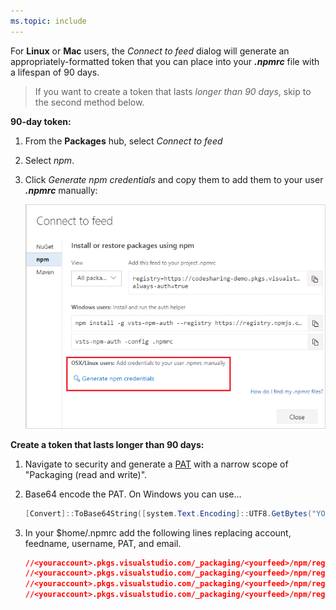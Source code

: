 ```yaml
---
ms.topic: include
---
```


For **Linux** or **Mac** users, the _Connect to feed_ dialog will generate an appropriately-formatted token that you can place into your **_.npmrc_** file with a lifespan of 90 days.

>  If you want to create a token that lasts _longer than 90 days_, skip to the second method below.

**90-day token:**

1. From the **Packages** hub, select _Connect to feed_

1. Select _npm_.

1. Click _Generate npm credentials_ and copy them to add them to your user **_.npmrc_** manually:

    ![Connect to feed from VSTS Package Management Linux/Mac credentials](../../_shared/_img/connect-to-feed-npm-creds.png)

**Create a token that lasts longer than 90 days:**
1. Navigate to security and generate a [PAT](../../../accounts/use-personal-access-tokens-to-authenticate.md) with a narrow scope of "Packaging (read and write)".
2. Base64 encode the PAT.  On Windows you can use...

    ```powershell
    [Convert]::ToBase64String([system.Text.Encoding]::UTF8.GetBytes("YOUR_PAT_GOES_HERE"))
    ```
3. In your $home/.npmrc add the following lines replacing account, feedname, username, PAT, and email.

    ```json
    //<youraccount>.pkgs.visualstudio.com/_packaging/<yourfeed>/npm/registry/:username=YOUR-USERNAME
    //<youraccount>.pkgs.visualstudio.com/_packaging/<yourfeed>/npm/registry/:_password=BASE64-ENCODED-PAT-GOES-HERE
    //<youraccount>.pkgs.visualstudio.com/_packaging/<yourfeed>/npm/registry/:email=YOUREMAIL@EXAMPLE.COM
    //<youraccount>.pkgs.visualstudio.com/_packaging/<yourfeed>/npm/registry/:always-auth=true
    ```
